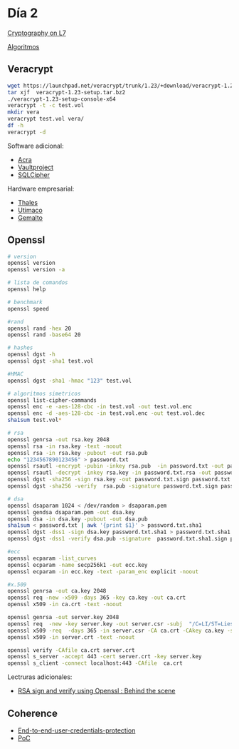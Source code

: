 # Día 2

[Cryptography on L7](https://medium.com/@16f51.4/cryptography-on-l7-f7488ad5cba1)

[Algoritmos](https://github.com/liesware/coherence/wiki)

## Veracrypt

```bash
wget https://launchpad.net/veracrypt/trunk/1.23/+download/veracrypt-1.23-setup.tar.bz2
tar xjf  veracrypt-1.23-setup.tar.bz2
./veracrypt-1.23-setup-console-x64
veracrypt -t -c test.vol
mkdir vera
veracrypt test.vol vera/
df -h
veracrypt -d
```

Software adicional:

* [Acra](https://www.cossacklabs.com/acra/)
* [Vaultproject](https://www.vaultproject.io/)
* [SQLCipher](https://www.zetetic.net/sqlcipher/)

Hardware empresarial:

* [Thales](https://www.thalesesecurity.com/solutions/use-case/data-security-and-encryption/database-security)
* [Utimaco](https://hsm.utimaco.com/solutions/applications/database-encryption/)
* [Gemalto](https://safenet.gemalto.com/data-encryption/data-center-security/protect-db-database-encryption/)

## Openssl

```bash
# version
openssl version
openssl version -a

# lista de comandos
openssl help

# benchmark
openssl speed

#rand
openssl rand -hex 20
openssl rand -base64 20

# hashes
openssl dgst -h
openssl dgst -sha1 test.vol

#HMAC
openssl dgst -sha1 -hmac "123" test.vol

# algoritmos simetricos
openssl list-cipher-commands
openssl enc -e -aes-128-cbc -in test.vol -out test.vol.enc
openssl enc -d -aes-128-cbc -in test.vol.enc -out test.vol.dec
sha1sum test.vol*

# rsa
openssl genrsa -out rsa.key 2048
openssl rsa -in rsa.key -text -noout
openssl rsa -in rsa.key -pubout -out rsa.pub
echo "1234567890123456" > password.txt
openssl rsautl -encrypt -pubin -inkey rsa.pub  -in password.txt -out password.txt.rsa
openssl rsautl -decrypt -inkey rsa.key -in password.txt.rsa -out password.txt.dec
openssl dgst -sha256 -sign rsa.key -out password.txt.sign password.txt
openssl dgst -sha256 -verify  rsa.pub -signature password.txt.sign password.txt

# dsa
openssl dsaparam 1024 < /dev/random > dsaparam.pem
openssl gendsa dsaparam.pem -out dsa.key
openssl dsa -in dsa.key -pubout -out dsa.pub
sha1sum < password.txt | awk '{print $1}' > password.txt.sha1
openssl dgst -dss1 -sign dsa.key password.txt.sha1 > password.txt.sha1.sign
openssl dgst -dss1 -verify dsa.pub -signature  password.txt.sha1.sign password.txt.sha1

#ecc
openssl ecparam -list_curves
openssl ecparam -name secp256k1 -out ecc.key
openssl ecparam -in ecc.key -text -param_enc explicit -noout

#x.509
openssl genrsa -out ca.key 2048
openssl req -new -x509 -days 365 -key ca.key -out ca.crt
openssl x509 -in ca.crt -text -noout

openssl genrsa -out server.key 2048
openssl req  -new -key server.key -out server.csr -subj  "/C=LI/ST=Liesland/L=Lies/O=Test/OU=Server/CN=localhost"
openssl x509 -req  -days 365 -in server.csr -CA ca.crt -CAkey ca.key -set_serial 01 -out server.crt
openssl x509 -in server.crt -text -noout

openssl verify -CAfile ca.crt server.crt 
openssl s_server -accept 443 -cert server.crt -key server.key 
openssl s_client -connect localhost:443 -CAfile  ca.crt

```
Lectruras adicionales:
* [RSA sign and verify using Openssl : Behind the scene](https://medium.com/@bn121rajesh/rsa-sign-and-verify-using-openssl-behind-the-scene-bf3cac0aade2)


## Coherence

* [End-to-end-user-credentials-protection](https://scotch.io/@liesware/end-to-end-user-credentials-protection)
* [PoC](https://github.com/liesware/coherence-poc)
